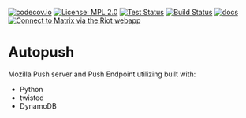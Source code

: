 [![codecov.io][codecov-svg]][codecov]
[![License: MPL 2.0][mpl-svg]][mpl]
[![Test Status][travis-badge]][travis]
[![Build Status][circleci-badge]][circleci]
[![docs][docs-badge]][docs]
[![Connect to Matrix via the Riot webapp][matrix-badge]][matrix]

# Autopush

Mozilla Push server and Push Endpoint utilizing built with:

- Python
- twisted
- DynamoDB

[codecov-svg]: https://img.shields.io/codecov/c/github/mozilla-services/autopush/master.svg
[codecov]: https://codecov.io/github/mozilla-services/autopush?branch=master
[mpl-svg]: https://img.shields.io/badge/License-MPL%202.0-blue.svg
[mpl]: https://opensource.org/licenses/MPL-2.0
[travis-badge]: https://travis-ci.org/mozilla-services/autopush.svg?branch=master
[travis]: https://travis-ci.org/mozilla-services/autopush
[circleci-badge]: https://circleci.com/gh/mozilla-services/autopush.svg?style=shield&circle-token=074ae89011d1a7601378c41a4351e1e03f1e8177
[circleci]: https://circleci.com/gh/mozilla-services/autopush
[docs-badge]: https://readthedocs.org/projects/docs/badge/?version=latest
[docs]: https://autopush.readthedocs.io/
[matrix-badge]: https://img.shields.io/badge/chat%20on%20[m]-%23push%3Amozilla.org-blue
[matrix]: https://chat.mozilla.org/#/room/#push:mozilla.org
